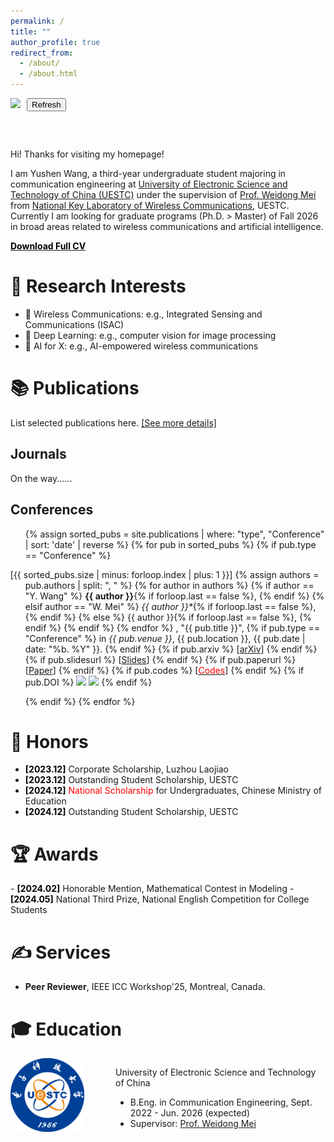 ```yaml
---
permalink: /
title: ""
author_profile: true
redirect_from: 
  - /about/
  - /about.html
---
```


<style type="text/css">
    h1 {text-align: left}
	h2 {text-align: left}
</style>

<style type="text/css">
	.someClass {
		display: flex;
		justify-content: space-between;
	}

	.content-container {
      display: flex;
      align-items: left;
      gap: 10px; /* 设置元素之间的间距 */
      flex-wrap: wrap; /* 如果屏幕过窄，元素会自动换行 */
    }

    .button-container {
      position: relative;
      display: inline-block;
    }

	/* Tooltip styling */
    .tooltip {
      visibility: hidden;
      background-color: #333;
      color: #fff;
      text-align: left;
      border-radius: 5px;
      padding: 5px;
      position: absolute;
      z-index: 1;
      bottom: 125%; /* Position above the button */
      left: 50%;
      transform: translateX(-50%);
      white-space: nowrap;
      font-size: 14px;
      opacity: 0;
      transition: opacity 0.3s;
    }

    /* Tooltip arrow */
    .tooltip::after {
      content: "";
      position: absolute;
      top: 100%; /* Position below the tooltip */
      left: 50%;
      transform: translateX(-50%);
      border-width: 5px;
      border-style: solid;
      border-color: #333 transparent transparent transparent;
    }

    /* Show tooltip on hover */
    .button-container:hover .tooltip {
      visibility: visible;
      opacity: 1;
    }
</style>

<script>
function refreshPage() {
      location.reload();
    }
</script>


<div class="content-container" style="font-size:0.8em;">
<!-- <img src="https://img.shields.io/github/actions/workflow/status/Sashimi-Balls/Sashimi-Balls.github.io/google_citation.yml?branch=main&logo=github" height="50px"> -->
<img src="https://img.shields.io/github/last-commit/Sashimi-Balls/Sashimi-Balls.github.io?logo=github" height="50px">
<!-- <img src="https://hits.seeyoufarm.com/api/count/incr/badge.svg?url=https%3A%2F%2FSashimi-Balls.github.io&count_bg=%2379C83D&title_bg=%23555555&icon=googleanalytics.svg&icon_color=%23E7E7E7&title=visits&edge_flat=false" height="50px"/> -->
<div class="button-container">
      <button class="refresh-btn" onclick="refreshPage()">Refresh</button>
      <div class="tooltip">Refresh for Updates</div>
</div>
<!-- <button class="refresh-btn" onclick="refreshPage()" height="50px">Refresh</button><div class="tooltip">Click to refresh the page</div> -->
</div>
<br>

Hi! Thanks for visiting my homepage!  

I am Yushen Wang, a third-year undergraduate student majoring in communication engineering at [University of Electronic Science and Technology of China (UESTC)](https://www.uestc.edu.cn/) under the supervision of [Prof. Weidong Mei](https://faculty.uestc.edu.cn/meiweidong/zh_CN/index.htm) from [National Key Laboratory of Wireless Communications](https://www.ncl.uestc.edu.cn/), UESTC. Currently I am looking for graduate programs (Ph.D. > Master) of Fall 2026 in broad areas related to wireless communications and artificial intelligence.  

<b><a href="/files/CV_YushenWang.pdf" ><font color="#000000">Download Full CV</font></a></b>


<h1 id="research-interests">🔬 Research Interests</h1>

- 📡 Wireless Communications: e.g., Integrated Sensing and Communications (ISAC)  
- 🤖 Deep Learning: e.g., computer vision for image processing  
- 🧠 AI for X: e.g., AI-empowered wireless communications  


<h1 id="publications">📚 Publications</h1>

List selected publications here. <a href="/publications/">[See more details]</a>

## Journals
On the way......

## Conferences
<ol class="publications">
{% assign sorted_pubs = site.publications | where: "type", "Conference" | sort: 'date' | reverse %}
{% for pub in sorted_pubs %}
	{% if pub.type == "Conference" %}
	<p style="text-indent: -1.5rem;margin-left: 0rem;">
    <span class="publications-number">[{{ sorted_pubs.size | minus: forloop.index | plus: 1  }}]</span>
    {% assign authors = pub.authors | split: ", " %}
    {% for author in authors %}
        {% if author == "Y. Wang" %}
        	<strong>{{ author }}</strong>{% if forloop.last == false %}, {% endif %}
		{% elsif author == "W. Mei" %}
			<i>{{ author }}*</i>{% if forloop.last == false %}, {% endif %}
        {% else %}
          	{{ author }}{% if forloop.last == false %}, {% endif %}
        {% endif %}
    {% endfor %}
    , "{{ pub.title }}",
	{% if pub.type == "Conference" %}
		in <i>{{ pub.venue }}</i>, {{ pub.location }}, {{ pub.date | date: "%b. %Y" }}.
	{% endif %}
	{% if pub.arxiv %}
		[<a href="{{ pub.arxiv }}" target="_blank">arXiv</a>]
	{% endif %}
	{% if pub.slidesurl %}
		[<a href="{{ pub.slidesurl }}" target="_blank">Slides</a>]
	{% endif %}
	{% if pub.paperurl %}
		[<a href="{{ pub.paperurl }}" target="_blank">Paper</a>]
	{% endif %}
	{% if pub.codes %}
		[<a href="{{ pub.codes }}" target="_blank"><font color="#FF0000">Codes</font></a>]
	{% endif %}
	{% if pub.DOI %}
		<a href="https://doi.org/{{ pub.DOI }}" target="_blank"><img src="https://zenodo.org/badge/DOI/{{ pub.DOI }}.svg" height="60px"></a>
		<img src="https://api.juleskreuer.eu/citation-badge.php?doi={{ pub.DOI }}" height="60px">
	{% endif %}
	<br>
  	</p>
	{% endif %}
{% endfor %}
</ol>


<h1 id="honors">🎉 Honors</h1>

- <b><font color="#000000">[2023.12]</font></b> Corporate Scholarship, Luzhou Laojiao
- <b><font color="#000000">[2023.12]</font></b> Outstanding Student Scholarship, UESTC
- <b><font color="#000000">[2024.12]</font></b> <font color="#FF0000">National Scholarship</font> for Undergraduates, Chinese Ministry of Education
- <b><font color="#000000">[2024.12]</font></b> Outstanding Student Scholarship, UESTC


<h1 id="awards">🏆 Awards</h1>
- <b><font color="#000000">[2024.02]</font></b> Honorable Mention, Mathematical Contest in Modeling
- <b><font color="#000000">[2024.05]</font></b> National Third Prize, National English Competition for College Students


<h1 id="services">✍️ Services</h1>

- **Peer Reviewer**, IEEE ICC Workshop'25, Montreal, Canada.


<h1 id="education">🎓 Education</h1>
<div style="display: flex; align-items: left;">
    <div style="flex: 1">
        <img src="../images/UESTC.png" alt="UESTC_banner" style="width: 70%;">
    </div>
    <div style="flex: 2;">
        <p>University of Electronic Science and Technology of China</p>
        <ul>
            <li>B.Eng. in Communication Engineering, Sept. 2022 - Jun. 2026 (expected)</li>
            <li>Supervisor: <a href="https://faculty.uestc.edu.cn/meiweidong/zh_CN/index.htm">Prof. Weidong Mei</a></li>
        </ul>
    </div>
</div>

